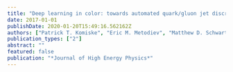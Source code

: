 ```yaml
---
title: "Deep learning in color: towards automated quark/gluon jet discrimination"
date: 2017-01-01
publishDate: 2020-01-20T15:49:16.562162Z
authors: ["Patrick T. Komiske", "Eric M. Metodiev", "Matthew D. Schwartz"]
publication_types: ["2"]
abstract: ""
featured: false
publication: "*Journal of High Energy Physics*"
---
```


